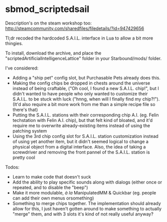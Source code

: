 # sbmod_scriptedsail

Description's on the steam workshop too: http://steamcommunity.com/sharedfiles/filedetails/?id=947429656

Tl;dr recoded the hardcoded S.A.I.L. interface in Lua to allow a bit more thingies.

To install, download the archive, and place the "scriptedArtificialIntelligenceLattice" folder in your Starbound/mods/ folder.



I've considered:
- Adding a "ship pet" config slot, but Purchasable Pets already does this.
- Making the config chips be dropped in chests around the universe instead of being craftable, ("Oh cool, I found a new S.A.I.L. chip!", but I didn't wanted to have people who only wanted to customize their S.A.I.L. to be stuck with luck ("hnng, when will I finally find my chip?!"). 
(It'd also require a bit more work from me than a simple recipe file so there's that)
- Putting the S.A.I.L. stations with their corresponding chip A.I. (eg. Felin techstation with Felin A.I. chip), but that felt kind of bloated, and it'd require me to overwrite already-existing items instead of using the patching system
- Using the 3rd chip config slot for S.A.I.L. station customization instead of using yet another item, but it didn't seemed logical to change a physical object from a digital interface. Also, the idea of taking a screwdriver and removing the front pannel of the S.A.I.L. station is pretty cool

Todos: 
- Learn to make code that doesn't suck
- Add the ability to play specific sounds along with dialogs (either once or repeated, and to disable the "beep")
- Make it more modulable, _à la_ ManipulatedMM & Quickbar (eg. people can add their own menus orsomething)
- Something to merge chips together. The implementation should already allow for this, I just haven't gotten around to make something to actually "merge" them, and with 3 slots it's kind of not really useful anyway?
